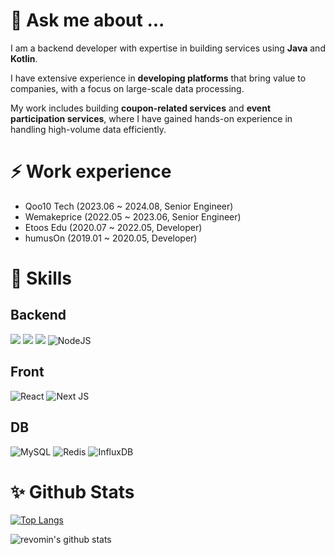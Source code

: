 <!--
**hil00137/hil00137** is a  _special_ ✨ repository because its `README.md` (this file) appears on your GitHub profile.

- 👯 I’m looking to collaborate on ...
- 🤔 I’m looking for help with ...
- 
- 📫 How to reach me: ...
- 😄 Pronouns: ...🔭
- ⚡ Fun fact: ...
-->

# 💬 Ask me about ...
I am a backend developer with expertise in building services using **Java** and **Kotlin**. 

I have extensive experience in **developing platforms** that bring value to companies, with a focus on large-scale data processing. 

My work includes building **coupon-related services** and **event participation services**, where I have gained hands-on experience in handling high-volume data efficiently.

# ⚡ Work experience
- Qoo10 Tech (2023.06 ~ 2024.08, Senior Engineer)
- Wemakeprice (2022.05 ~ 2023.06, Senior Engineer)
- Etoos Edu (2020.07 ~ 2022.05, Developer)
- humusOn (2019.01 ~ 2020.05, Developer)

# 🌱 Skills
## Backend
![](https://img.shields.io/badge/Java-ED8B00?style=for-the-badge&logo=openjdk&logoColor=white)
![](https://img.shields.io/badge/Kotlin-0095D5?&style=for-the-badge&logo=kotlin&logoColor=white)
![](https://img.shields.io/badge/Spring-6DB33F?style=for-the-badge&logo=spring&logoColor=white)
![NodeJS](https://img.shields.io/badge/node.js-6DA55F?style=for-the-badge&logo=node.js&logoColor=white)

## Front
![React](https://img.shields.io/badge/react-%2320232a.svg?style=for-the-badge&logo=react&logoColor=%2361DAFB)
![Next JS](https://img.shields.io/badge/Next-black?style=for-the-badge&logo=next.js&logoColor=white)                                                                                                                                                                                                                                                                                                                                                                                                              

## DB
![MySQL](https://img.shields.io/badge/mysql-4479A1.svg?style=for-the-badge&logo=mysql&logoColor=white)
![Redis](https://img.shields.io/badge/redis-%23DD0031.svg?style=for-the-badge&logo=redis&logoColor=white)
![InfluxDB](https://img.shields.io/badge/InfluxDB-22ADF6?style=for-the-badge&logo=InfluxDB&logoColor=white)

# ✨ Github Stats
[![Top Langs](https://github-readme-stats.vercel.app/api/top-langs/?username=hil00137&hide=html,css,javascript&layout=compact)](https://github.com/anuraghazra/github-readme-stats)

![revomin's github stats](https://github-readme-stats.vercel.app/api?username=hil00137&show=reviews,prs_merged,prs_merged_percentage&theme=dracula&hide=stars&show_icons=true)
